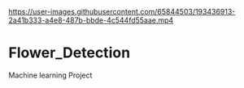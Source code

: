 

https://user-images.githubusercontent.com/65844503/193436913-2a41b333-a4e8-487b-bbde-4c544fd55aae.mp4

# Flower_Detection
Machine learning Project
